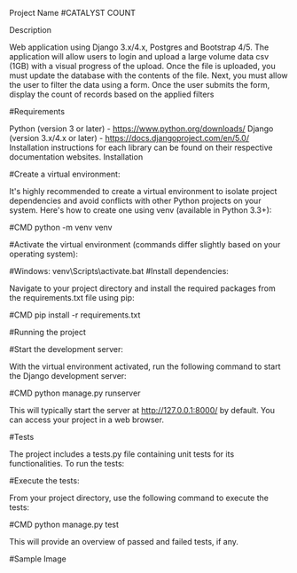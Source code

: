 Project Name
#CATALYST COUNT

Description

Web application using Django 3.x/4.x, Postgres and Bootstrap 4/5. The application will allow users to login and upload a large volume data csv (1GB) with a visual progress of the upload.
Once the file is uploaded, you must update the database with the contents of the file. Next, you must allow the user to filter the data using a form. Once the user submits the form, display the count of records based on the applied filters

#Requirements

Python (version 3 or later) - https://www.python.org/downloads/
Django (version 3.x/4.x or later) - https://docs.djangoproject.com/en/5.0/
Installation instructions for each library can be found on their respective documentation websites.
Installation

#Create a virtual environment:

It's highly recommended to create a virtual environment to isolate project dependencies and avoid conflicts with other Python projects on your system. Here's how to create one using venv (available in Python 3.3+):

#CMD
python -m venv venv

#Activate the virtual environment (commands differ slightly based on your operating system):

#Windows: venv\Scripts\activate.bat
#Install dependencies:

Navigate to your project directory and install the required packages from the requirements.txt file using pip:

#CMD
pip install -r requirements.txt

#Running the project

#Start the development server:

With the virtual environment activated, run the following command to start the Django development server:

#CMD
python manage.py runserver

This will typically start the server at http://127.0.0.1:8000/ by default. You can access your project in a web browser.

#Tests

The project includes a tests.py file containing unit tests for its functionalities. To run the tests:

#Execute the tests:

From your project directory, use the following command to execute the tests:

#CMD
python manage.py test

This will provide an overview of passed and failed tests, if any.

#Sample Image
